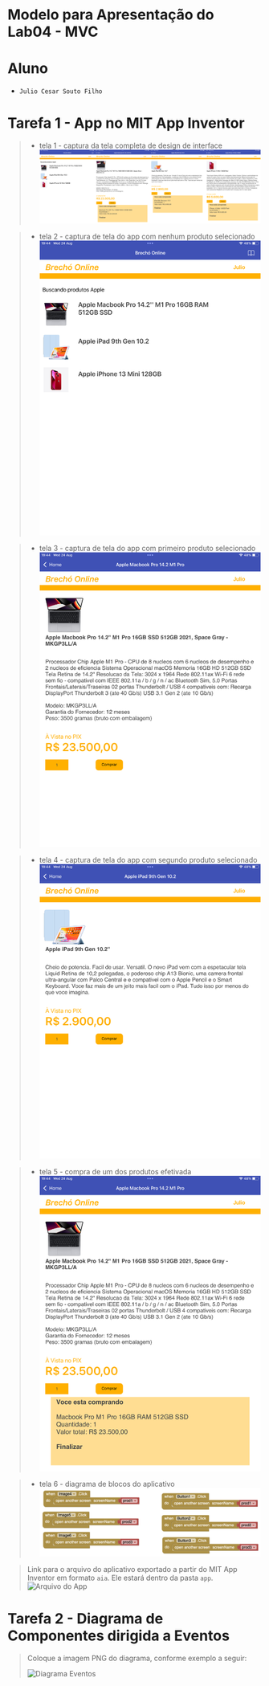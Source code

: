 # Modelo para Apresentação do Lab04 - MVC

# Aluno
* `Julio Cesar Souto Filho`

# Tarefa 1 - App no MIT App Inventor

> * tela 1 - captura da tela completa de design de interface
> ![Tela 1](images/tela1.png)

> * tela 2 - captura de tela do app com nenhum produto selecionado
> ![Tela 2](images/tela2.png)

> * tela 3 - captura de tela do app com primeiro produto selecionado
> ![Tela 3](images/tela3.png)

> * tela 4 - captura de tela do app com segundo produto selecionado
> ![Tela 4](images/tela4.png)

> * tela 5 - compra de um dos produtos efetivada
> ![Tela 5](images/tela5.png)

> * tela 6 - diagrama de blocos do aplicativo
> ![Tela 6](images/tela6.png)

>
> Link para o arquivo do aplicativo exportado a partir do MIT App Inventor em formato `aia`. Ele estará dentro da pasta `app`.
> ![Arquivo do App](app/app.aia)

# Tarefa 2 - Diagrama de Componentes dirigida a Eventos

> Coloque a imagem PNG do diagrama, conforme exemplo a seguir:
>
> ![Diagrama Eventos](images/diagrama_de_eventos.png)
